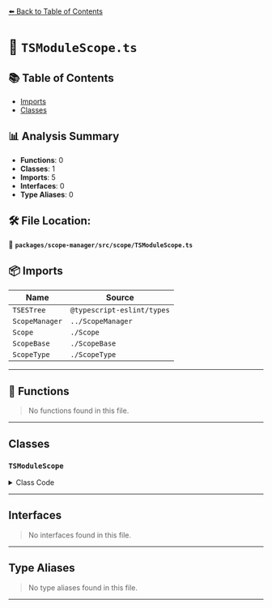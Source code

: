 [⬅️ Back to Table of Contents](../../../../index.md)

# 📄 `TSModuleScope.ts`

## 📚 Table of Contents

- [Imports](#imports)
- [Classes](#classes)

## 📊 Analysis Summary

- **Functions**: 0
- **Classes**: 1
- **Imports**: 5
- **Interfaces**: 0
- **Type Aliases**: 0

## 🛠️ File Location:
📂 **`packages/scope-manager/src/scope/TSModuleScope.ts`**

## 📦 Imports

| Name | Source |
|------|--------|
| `TSESTree` | `@typescript-eslint/types` |
| `ScopeManager` | `../ScopeManager` |
| `Scope` | `./Scope` |
| `ScopeBase` | `./ScopeBase` |
| `ScopeType` | `./ScopeType` |


---

## 🔧 Functions

> No functions found in this file.


---

## Classes

### `TSModuleScope`

<details><summary>Class Code</summary>

```ts
export class TSModuleScope extends ScopeBase<
  ScopeType.tsModule,
  TSESTree.TSModuleDeclaration,
  Scope
> {
  constructor(
    scopeManager: ScopeManager,
    upperScope: TSModuleScope['upper'],
    block: TSModuleScope['block'],
  ) {
    super(scopeManager, ScopeType.tsModule, upperScope, block, false);
  }
}
```
</details>


---

## Interfaces

> No interfaces found in this file.


---

## Type Aliases

> No type aliases found in this file.


---